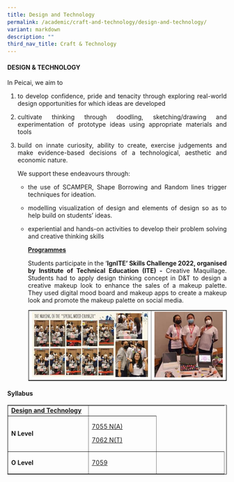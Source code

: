 ```yaml
---
title: Design and Technology
permalink: /academic/craft-and-technology/design-and-technology/
variant: markdown
description: ""
third_nav_title: Craft & Technology
---
```

<h4><strong>DESIGN &amp; TECHNOLOGY</strong></h4>
<p>In Peicai, we aim to</p>
<ol>
<li><p align="justify">to develop confidence, pride and tenacity through exploring real-world design opportunities for which ideas are developed
</p></li><li><p align="justify">cultivate thinking through doodling, sketching/drawing and experimentation of prototype ideas using appropriate materials and tools
</p></li><li><p align="justify">build on innate curiosity, ability to create, exercise judgements and make evidence-based decisions of a technological, aesthetic and economic nature.
</p><p>We support these endeavours through:</p>
<ul>
<li><p align="justify">the use of SCAMPER, Shape Borrowing and Random lines trigger techniques for ideation.
</p></li><li><p align="justify">modelling visualization of design and elements of design so as to help build on students’ ideas.
</p></li><li><p align="justify">experiential and hands-on activities to develop their problem solving and creative thinking skills
</p><p><strong><u>Programmes<br></u></strong></p><p align="justify">Students participate in the ‘<strong>IgnITE’ Skills Challenge 2022, organised by Institute of Technical Education (ITE) -&nbsp;</strong>Creative Maquillage. Students had&nbsp;to apply design thinking concept in D&amp;T to design a creative makeup look to enhance the sales of a makeup palette. They used digital mood board and makeup apps to create a makeup look and promote the makeup palette on social media.</p>
<table style="border-collapse: collapse; width: 100%;" border="1">
<tbody>
<tr>
<td style="width: 62%;"><img src="/images/ct6.jpg"></td>
<td style="width: 38%;"><img src="/images/ct16.jpg"></td>
</tr>
</tbody>
</table></li></ul></li></ol>
<h4><strong>Syllabus</strong></h4>
<table style="border-collapse: collapse; width: 100%;" border="1">
<tbody>
<tr>
<td width="170"><strong><u>Design and Technology</u></strong></td>
</tr><tr>
<td width="60"><strong>N Level</strong></td>
<td width="141">
<p><a href="https://www.seab.gov.sg/docs/default-source/national-examinations/syllabus/nlevel/2022syllabus/7055_y22_sy.pdf">7055 N(A)</a></p>
<p><a href="https://www.seab.gov.sg/docs/default-source/national-examinations/syllabus/nlevel/2022syllabus/7062_y22_sy.pdf">7062 N(T)</a></p>
</td></tr>
<tr>
<td width="60"><strong>O Level</strong></td>
<td width="141"><a href="https://www.seab.gov.sg/docs/default-source/national-examinations/syllabus/olevel/2022syllabus/7059_y22_sy.pdf"><p>7059</p></a></td>
<td width="141">&nbsp;</td>
</tr>
</tbody>
</table>
